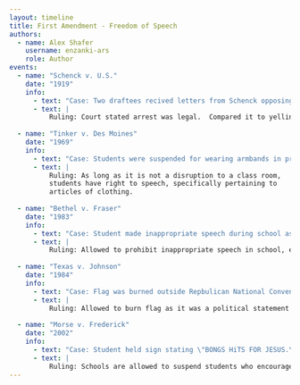 ```yaml
---
layout: timeline
title: First Amendment - Freedom of Speech
authors:
  - name: Alex Shafer 
    username: enzanki-ars 
    role: Author
events:
  - name: "Schenck v. U.S."
    date: "1919"
    info:
      - text: "Case: Two draftees recived letters from Schenck opposing the draft"
      - text: |
          Ruling: Court stated arrest was legal.  Compared it to yelling "FIRE!" in a room.
  
  - name: "Tinker v. Des Moines"
    date: "1969"
    info:
      - text: "Case: Students were suspended for wearing armbands in protest of the Vietnam War"
      - text: |
          Ruling: As long as it is not a disruption to a class room, 
          students have right to speech, specifically pertaining to 
          articles of clothing.
          
  - name: "Bethel v. Fraser"
    date: "1983"
    info:
      - text: "Case: Student made inappropriate speech during school assembly"
      - text: |
          Ruling: Allowed to prohibit inappropriate speech in school, especially sense it was not political.
  
  - name: "Texas v. Johnson"
    date: "1984"
    info:
      - text: "Case: Flag was burned outside Repbulican National Convention"
      - text: |
          Ruling: Allowed to burn flag as it was a political statement protected by first amendment.
          
  - name: "Morse v. Frederick"
    date: "2002"
    info:
      - text: "Case: Student held sign stating \"BONGS HiTS FOR JESUS.\" during Olympic Torch Relay"
      - text: |
          Ruling: Schools are allowed to suspend students who encourage drug use.
---
```

